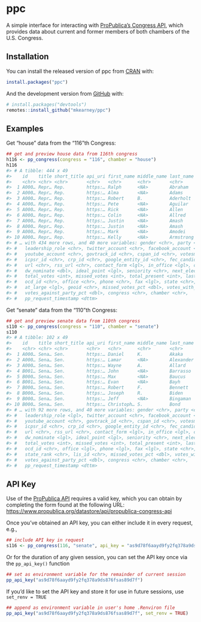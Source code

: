 
<!-- README.md is generated from README.Rmd. Please edit that file -->

# ppc

<!-- badges: start -->

<!-- badges: end -->

A simple interface for interacting with [ProPublica’s Congress
API](https://projects.propublica.org/api-docs/congress-api/), which
provides data about current and former members of both chambers of the
U.S. Congress.

## Installation

You can install the released version of ppc from
[CRAN](https://CRAN.R-project.org) with:

``` r
install.packages("ppc")
```

And the development version from [GitHub](https://github.com/) with:

``` r
# install.packages("devtools")
remotes::install_github("mkearney/ppc")
```

## Examples

Get “house” data from the “116”th Congress:

``` r
## get and preview house data from 116th congress
h116 <- pp_congress(congress = "116", chamber = "house")
h116
#> # A tibble: 444 x 49
#>    id    title short_title api_uri first_name middle_name last_name suffix date_of_birth
#>    <chr> <chr> <chr>       <chr>   <chr>      <chr>       <chr>     <chr>  <date>       
#>  1 A000… Repr… Rep.        https:… Ralph      <NA>        Abraham   <NA>   1954-09-16   
#>  2 A000… Repr… Rep.        https:… Alma       <NA>        Adams     <NA>   1946-05-27   
#>  3 A000… Repr… Rep.        https:… Robert     B.          Aderholt  <NA>   1965-07-22   
#>  4 A000… Repr… Rep.        https:… Pete       <NA>        Aguilar   <NA>   1979-06-19   
#>  5 A000… Repr… Rep.        https:… Rick       <NA>        Allen     <NA>   1951-11-07   
#>  6 A000… Repr… Rep.        https:… Colin      <NA>        Allred    <NA>   1983-04-15   
#>  7 A000… Repr… Rep.        https:… Justin     <NA>        Amash     <NA>   1980-04-18   
#>  8 A000… Repr… Rep.        https:… Justin     <NA>        Amash     <NA>   1980-04-18   
#>  9 A000… Repr… Rep.        https:… Mark       <NA>        Amodei    <NA>   1958-06-12   
#> 10 A000… Repr… Rep.        https:… Kelly      <NA>        Armstrong <NA>   1976-10-08   
#> # … with 434 more rows, and 40 more variables: gender <chr>, party <chr>,
#> #   leadership_role <chr>, twitter_account <chr>, facebook_account <chr>,
#> #   youtube_account <chr>, govtrack_id <chr>, cspan_id <chr>, votesmart_id <chr>,
#> #   icpsr_id <chr>, crp_id <chr>, google_entity_id <chr>, fec_candidate_id <chr>,
#> #   url <chr>, rss_url <chr>, contact_form <lgl>, in_office <lgl>, cook_pvi <chr>,
#> #   dw_nominate <dbl>, ideal_point <lgl>, seniority <chr>, next_election <chr>,
#> #   total_votes <int>, missed_votes <int>, total_present <int>, last_updated <chr>,
#> #   ocd_id <chr>, office <chr>, phone <chr>, fax <lgl>, state <chr>, district <chr>,
#> #   at_large <lgl>, geoid <chr>, missed_votes_pct <dbl>, votes_with_party_pct <dbl>,
#> #   votes_against_party_pct <dbl>, congress <chr>, chamber <chr>,
#> #   pp_request_timestamp <dttm>
```

Get “senate” data from the “110”th Congress:

``` r
## get and preview senate data from 110th congress
s110 <- pp_congress(congress = "110", chamber = "senate")
s110
#> # A tibble: 102 x 49
#>    id    title short_title api_uri first_name middle_name last_name suffix date_of_birth
#>    <chr> <chr> <chr>       <chr>   <chr>      <chr>       <chr>     <chr>  <date>       
#>  1 A000… Sena… Sen.        https:… Daniel     K.          Akaka     <NA>   1924-09-11   
#>  2 A000… Sena… Sen.        https:… Lamar      <NA>        Alexander <NA>   1940-07-03   
#>  3 A000… Sena… Sen.        https:… Wayne      A.          Allard    <NA>   1943-12-02   
#>  4 B001… Sena… Sen.        https:… John       <NA>        Barrasso  <NA>   1952-07-21   
#>  5 B000… Sena… Sen.        https:… Max        <NA>        Baucus    <NA>   1941-12-11   
#>  6 B001… Sena… Sen.        https:… Evan       <NA>        Bayh      <NA>   1955-12-26   
#>  7 B000… Sena… Sen.        https:… Robert     F.          Bennett   <NA>   1933-09-18   
#>  8 B000… Sena… Sen.        https:… Joseph     R.          Biden     Jr.    1942-11-20   
#>  9 B000… Sena… Sen.        https:… Jeff       <NA>        Bingaman  <NA>   1943-10-03   
#> 10 B000… Sena… Sen.        https:… Christoph… S.          Bond      <NA>   1939-03-06   
#> # … with 92 more rows, and 40 more variables: gender <chr>, party <chr>,
#> #   leadership_role <lgl>, twitter_account <chr>, facebook_account <chr>,
#> #   youtube_account <chr>, govtrack_id <chr>, cspan_id <chr>, votesmart_id <chr>,
#> #   icpsr_id <chr>, crp_id <chr>, google_entity_id <chr>, fec_candidate_id <chr>,
#> #   url <chr>, rss_url <chr>, contact_form <lgl>, in_office <lgl>, cook_pvi <lgl>,
#> #   dw_nominate <lgl>, ideal_point <lgl>, seniority <chr>, next_election <chr>,
#> #   total_votes <int>, missed_votes <int>, total_present <int>, last_updated <chr>,
#> #   ocd_id <chr>, office <lgl>, phone <lgl>, fax <lgl>, state <chr>, senate_class <chr>,
#> #   state_rank <chr>, lis_id <chr>, missed_votes_pct <dbl>, votes_with_party_pct <dbl>,
#> #   votes_against_party_pct <dbl>, congress <chr>, chamber <chr>,
#> #   pp_request_timestamp <dttm>
```

## API Key

Use of the [ProPublica
API](https://projects.propublica.org/api-docs/congress-api/) requires a
valid key, which you can obtain by completing the form found at the
following URL:
<https://www.propublica.org/datastore/api/propublica-congress-api>

Once you’ve obtained an API key, you can either include it in every
request, e.g.,

``` r
## include API key in request
s116 <- pp_congress(116, "senate", api_key = "as9d78f6aayd9fy2fq378a9ds876fsas89d7f")
```

Or for the duration of any given session, you can set the API key once
via the `pp_api_key()` function

``` r
## set as environment variable for the remainder of current session
pp_api_key("as9d78f6aayd9fy2fq378a9ds876fsas89d7f")
```

If you’d like to set the API key and store it for use in future
sessions, use `set_renv = TRUE`

``` r
## append as environment variable in user's home .Renviron file
pp_api_key("as9d78f6aayd9fy2fq378a9ds876fsas89d7f", set_renv = TRUE)
```
